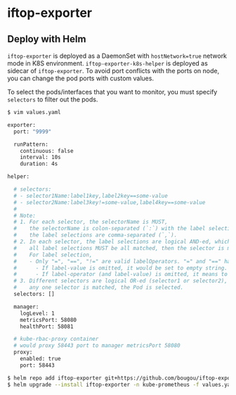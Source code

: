 # iftop-exporter


## Deploy with Helm

`iftop-exporter` is deployed as a DaemonSet with `hostNetwork=true` network mode in K8S environment.
`iftop-exporter-k8s-helper` is deployed as sidecar of `iftop-exporter`.
To avoid port conflicts with the ports on node, you can change the pod ports with custom values.

To select the pods/interfaces that you want to monitor, you must specify `selectors` to filter out the pods.

```bash
$ vim values.yaml

exporter:
  port: "9999"

  runPattern:
    continuous: false
    interval: 10s
    duration: 4s

helper:

  # selectors:
  # - selector1Name:label1key,label2key==some-value
  # - selector2Name:label3key!=some-value,label4key==some-value
  #
  # Note:
  # 1. For each selector, the selectorName is MUST,
  #    the selectorName is colon-separated (`:`) with the label selections,
  #    the label selections are comma-separated (`,`).
  # 2. In each selector, the label selections are logical AND-ed, which means that
  #    all label selections MUST be all matched, then the selector is matched.
  #    For label selection,
  #    - Only "=", "==", "!=" are valid labelOperators. "=" and "==" have same result.
  #      - If label-value is omitted, it would be set to empty string.
  #      - If label-operator (and label-value) is omitted, it means to check the existence of the label key.
  # 3. Different selectors are logical OR-ed (selector1 or selector2), which means that
  #    any one selector is matched, the Pod is selected.
  selectors: []

  manager:
    logLevel: 1
    metricsPort: 58080
    healthPort: 58081

  # kube-rbac-proxy container
  # would proxy 58443 port to manager metricsPort 58080
  proxy:
    enabled: true
    port: 58443
```

```bash
$ helm repo add iftop-exporter git+https://github.com/bougou/iftop-exporter@deploy/charts?ref=v0.1.0
$ helm upgrade --install iftop-exporter -n kube-prometheus -f values.yaml iftop-exporter/iftop-exporter  --version=1.0.0
```
